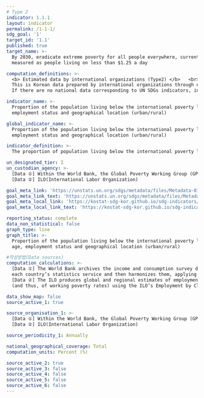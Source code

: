 ```yaml
---
# Type 2 
indicator: 1.1.1
layout: indicator
permalink: /1-1-1/
sdg_goal: '1'
target_id: '1.1'
published: true
target_name: >-
  By 2030, eradicate extreme poverty for all people everywhere, currently
  measured as people living on less than $1.25 a day

computation_definitions: >-
  <b> Estimated data by international organizations (Type2) </b>   <br>
  This is Korean data prepared by international organizations through estimation and modeling. <br>
  If there are no national data corresponding to UN SDGs indicators, international data are available for monitoring.

indicator_name: >-
  Proportion of the population living below the international poverty line by sex, age, 
  employment status and geographical location (urban/rural)

global_indicator_name: >-
  Proportion of the population living below the international poverty line by sex, age, 
  employment status and geographical location (urban/rural)

indicator_definition: >-
  The proportion of population living below the international poverty line, which is $1.90 (2011 PPP) a day.

un_designated_tier: I
un_custodian_agency: >-
  [Data ①] Within the World Bank, the Global Poverty Working Group (GPWG) is in charge of the collection, validation and estimation of poverty estimates. <br>
  [Data ②] ILO(International Labor Organization)

goal_meta_link: 'https://unstats.un.org/sdgs/metadata/files/Metadata-01-01-01a.pdf'
goal_meta_link_text: 'https://unstats.un.org/sdgs/metadata/files/Metadata-01-01-01a.pdf'
goal_meta_local_link: 'https://kostat-sdg-kor.github.io/sdg-indicators/public/data/Metadata-01-01-01_ENG.pdf'
goal_meta_local_link_text: 'https://kostat-sdg-kor.github.io/sdg-indicators/public/data/Metadata-01-01-01_ENG.pdf'

reporting_status: complete
data_non_statistical: false
graph_type: line
graph_title: >-
  Proportion of the population living below the international poverty line, by sex, 
  age, employment status and geographical location (urban/rural)

#작성방법(Data sources)
computation_calculations: >-
  [Data ①] The World Bank archives the income and consumption survey data obtained from 
  each country’s statistics service and then harmonizes them, applying common methodologies. <br>
  [Data ②] The ILO produces global and regional estimates of employment by economic class
  (and thus, of working poverty rates) using the ILO’s Employment by Class(EbyC)model

data_show_map: false
source_active_1: true

source_organisation_1: >- 
  [Data ①] Within the World Bank, the Global Poverty Working Group (GPWG) is in charge of the collection, validation and estimation of poverty estimates. <br>
  [Data ②] ILO(International Labor Organization)

source_periodicity_1: Annually 

national_geographical_coverage: Total
computation_units: Percent (%)

source_active_2: true
source_active_3: false
source_active_4: false
source_active_5: false
source_active_6: false
---
```

